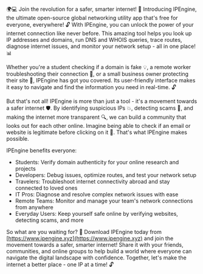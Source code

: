 🌍💻 Join the revolution for a safer, smarter internet! 🚀 Introducing IPEngine, the ultimate open-source global networking utility app that's free for everyone, everywhere! 🔓 With IPEngine, you can unlock the power of your internet connection like never before. This amazing tool helps you look up IP addresses and domains, run DNS and WHOIS queries, trace routes, diagnose internet issues, and monitor your network setup - all in one place! 📊

Whether you're a student checking if a domain is fake 💡, a remote worker troubleshooting their connection 🏢, or a small business owner protecting their site 👥, IPEngine has got you covered. Its user-friendly interface makes it easy to navigate and find the information you need in real-time. 🔓

But that's not all! IPEngine is more than just a tool - it's a movement towards a safer internet 🛡️. By identifying suspicious IPs 💥, detecting scams 👮, and making the internet more transparent 🔍, we can build a community that looks out for each other online. Imagine being able to check if an email or website is legitimate before clicking on it 📧. That's what IPEngine makes possible.

IPEngine benefits everyone:

* Students: Verify domain authenticity for your online research and projects
* Developers: Debug issues, optimize routes, and test your network setup
* Travelers: Troubleshoot internet connectivity abroad and stay connected to loved ones
* IT Pros: Diagnose and resolve complex network issues with ease
* Remote Teams: Monitor and manage your team's network connections from anywhere
* Everyday Users: Keep yourself safe online by verifying websites, detecting scams, and more

So what are you waiting for? 🤔 Download IPEngine today from [https://www.ipengine.xyz](https://www.ipengine.xyz) and join the movement towards a safer, smarter internet! Share it with your friends, communities, and online groups to help build a world where everyone can navigate the digital landscape with confidence. Together, let's make the internet a better place - one IP at a time! 🔓